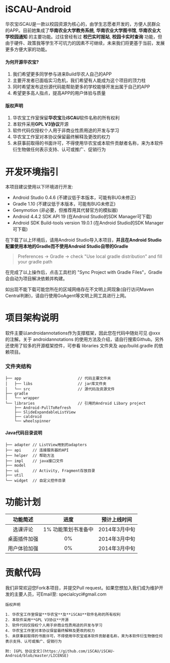 iSCAU-Android
=============

华农宝iSCAU是一款以校园资源为核心的，由学生志愿者开发的，方便人民群众的APP。目前她集成了**华南农业大学教务系统**, **华南农业大学图书馆**, **华南农业大学校园通知** 的主要功能。过往曾经有过 **校巴实时报站**, **校园卡实时查询** 功能，但由于硬件、政策我等学生不可坑力的因素不可继续，未来我们将更基于当前，发展更多方便大家的功能。

#### 为何开源华农宝?

1. 我们希望更多同学参与进来Build华农人自己的APP
2. 主要开发者已面临实习危机，我们希望有人能成为这个项目的顶力柱
3. 同时希望发布这份源代码能帮助更多的学校能够开发出属于自己的APP
4. 希望更多高人指点，提高APP的用户体验与质量

#### 版权声明

1. 华农宝工作室保留**华农宝**及**iSCAU**软件名称的所有权利
2. 本软件采用**GPL V3协议**开源
3. 软件代码仅授权个人用于非商业性质用途的开发与学习
4. 华农宝工作室对本协议保留最终解释及更改的权力
5. 未获事前取得的书面许可，不得使用华农宝或本软件贡献者名称，来为本软件衍生物做任何表示支持、认可或推广、促销行为

# 开发环境指引

本项目建议使用以下环境进行开发:

* Android Studio 0.4.6 (不建议低于本版本，可能有BUG未修正)
* Gradle 1.10 (不建议低于本版本，可能有BUG未修正)
* Genymotion (非必要，但推荐用其代替官方的模拟器)
* Android 4.4.2 SDK API 19 (在Android Studio的SDK Manager可下载)
* Android SDK Build-tools version 19.0.1 (在Android Studio的SDK Manager可下载)

在下载了以上环境后，请用Android Studio导入本项目，**并且在Android Studio配置使用本地的Gradle而不使用Android Studio自带的Gradle**

> Preferences -> Gradle -> check "Use local gradle distribution" and fill your gradle path

在完成了以上操作后，点击工具栏的 "Sync Project with Gradle Files"，Gradle会自动为项目解决依赖并构建。

如出现不能下载可能您所在的区域网络存在不文明上网现象(自行访问Maven Central判断)，请自行使用GoAgent等文明上网工具进行上网。

# 项目架构说明

软件主要以androidannotations作为支撑框架，因此您在代码中随处可见 @xxx 的注解。关于 androidannotations 的使用方法及介绍，请自行搜索Github。另外还使用了较多的开源框架控件，可参看 libraries 文件夹及 app/build.gradle 的依赖项目。

### 文件夹结构

```
├── app                         // 代码主要文件夹
│   ├── libs                    // jar库文件夹
│   └── src                     // 源代码及资源文件
├── gradle
│   └── wrapper
└── libraries                   // 引用的Android Libary project
    ├── Android-PullToRefresh
    ├── SlideExpandableListView
    ├── caldroid
    └── wheelspinner
```

#### Java代码目录说明

```
├── adapter // ListView用到的adapters
├── api     // 连接服务器的API
├── helper  // 帮助方法
├── impl    // java接口文件
├── model
├── ui      // Activity, Fragment存放目录
├── util
└── widget  // 自定义控件目录
```

# 功能计划

| 功能简述 | 进度 | 预计上线时间 |
| :-----:  | :--: | :----------: |
| 选课评论 |  1% 功能策划书准备中 | 2014年3月中旬 |
| 桌面插件加强 | 0% | 2014年3月中旬 |
| 用户体验加强 | 0% | 2014年3月中旬 |

# 贡献代码

我们非常欢迎您Fork本项目，并提交Pull request。如果您想加入我们成为维护开发的主要人员，可Email至: specialcyci#gmail.com


```
版权声明

1. 华农宝工作室保留**华农宝**及**iSCAU**软件名称的所有权利
2. 本软件采用**GPL V3协议**开源
3. 软件代码仅授权个人用于非商业性质用途的开发与学习
4. 华农宝工作室对本协议保留最终解释及更改的权力
5. 未获事前取得的书面许可，不得使用华农宝或本软件贡献者名称，来为本软件衍生物做任何表示支持、认可或推广、促销行为

附: [GPL 协议全文](https://github.com/iSCAU/iSCAU-Android/blob/master/LICENSE)
